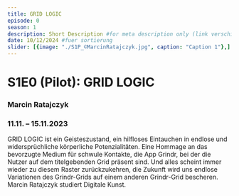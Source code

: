 ```yaml
---
title: GRID LOGIC
episode: 0
season: 1
description: Short Description #for meta description only (link verschicken etc. nicht auf der seite zu sehen)
date: 10/12/2024 #fuer sortierung
slider: [{image: "./S1P_©MarcinRatajczyk.jpg", caption: "Caption 1"},]
---
```


# S1E0 (Pilot): GRID LOGIC
### Marcin Ratajczyk
### 11.11. – 15.11.2023

GRID LOGIC ist ein Geisteszustand, ein hilfloses Eintauchen in endlose und widersprüchliche körperliche Potenzialitäten. Eine Hommage an das bevorzugte Medium für schwule Kontakte, die App Grindr, bei der die Nutzer auf dem titelgebenden Grid präsent sind. Und alles scheint immer wieder zu diesem Raster zurückzukehren, die Zukunft wird uns endlose Variationen des Grindr-Grids auf einem anderen Grindr-Grid bescheren. Marcin Ratajczyk studiert Digitale Kunst.
